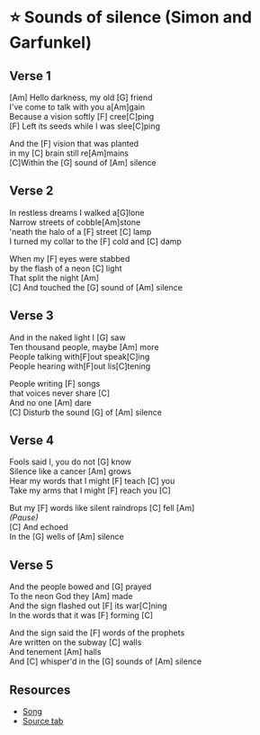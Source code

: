 # ⭐ Sounds of silence (Simon and Garfunkel)

## Verse 1

[Am] Hello darkness, my old [G] friend  
I've come to talk with you a[Am]gain  
Because a vision softly [F] cree[C]ping  
[F] Left its seeds while I was slee[C]ping

And the [F] vision that was planted  
in my [C] brain still re[Am]mains  
[C]Within the [G] sound of [Am] silence
 
## Verse 2

In restless dreams I walked a[G]lone  
Narrow streets of cobble[Am]stone  
'neath the halo of a [F] street [C] lamp  
I turned my collar to the [F] cold and [C] damp

When my [F] eyes were stabbed  
by the flash of a neon [C] light  
That split the night [Am]  
[C] And touched the [G] sound of [Am] silence
 
## Verse 3

And in the naked light I [G] saw  
Ten thousand people, maybe [Am] more  
People talking with[F]out speak[C]ing  
People hearing with[F]out lis[C]tening

People writing [F] songs  
that voices never share [C]  
And no one [Am] dare  
[C] Disturb the sound [G] of [Am] silence
 
## Verse 4

Fools said I, you do not [G] know  
Silence like a cancer [Am] grows  
Hear my words that I might [F] teach [C] you  
Take my arms that I might [F] reach you [C]

But my [F] words like silent raindrops [C] fell [Am]  
_(Pause)_  
[C] And echoed  
In the [G] wells of [Am] silence  
 
## Verse 5

And the people bowed and [G] prayed  
To the neon God they [Am] made  
And the sign flashed out [F] its war[C]ning  
In the words that it was [F] forming [C]
                       
And the sign said the [F] words of the prophets  
Are written on the subway [C] walls  
And tenement [Am] halls  
And [C] whisper'd in the [G] sounds of [Am] silence

## Resources

- [Song](https://www.youtube.com/watch?v=4fWyzwo1xg0)
- [Source tab](https://tabs.ultimate-guitar.com/tab/simon-garfunkel/the-sound-of-silence-chords-159157)
